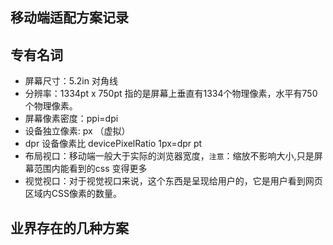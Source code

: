 ## 移动端适配方案记录

## 专有名词
* 屏幕尺寸：5.2in  对角线
* 分辨率：1334pt x 750pt 指的是屏幕上垂直有1334个物理像素，水平有750个物理像素。
* 屏幕像素密度：ppi=dpi 
* 设备独立像素: px （虚拟）
* dpr  设备像素比 devicePixelRatio  1px=dpr pt
* 布局视口：移动端一般大于实际的浏览器宽度，`注意`：缩放不影响大小,只是屏幕范围内能看到的css 变得更多
* 视觉视口：对于视觉视口来说，这个东西是呈现给用户的，它是用户看到网页区域内CSS像素的数量。

## 业界存在的几种方案